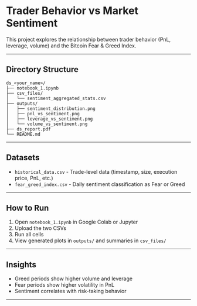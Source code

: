 # Trader Behavior vs Market Sentiment 

This project explores the relationship between trader behavior (PnL, leverage, volume) and the Bitcoin Fear & Greed Index.

---

## Directory Structure

```
ds_<your_name>/
├── notebook_1.ipynb
├── csv_files/
│   └── sentiment_aggregated_stats.csv
├── outputs/
│   ├── sentiment_distribution.png
│   ├── pnl_vs_sentiment.png
│   ├── leverage_vs_sentiment.png
│   └── volume_vs_sentiment.png
├── ds_report.pdf
└── README.md
```

---

## Datasets

- `historical_data.csv` - Trade-level data (timestamp, size, execution price, PnL, etc.)
- `fear_greed_index.csv` - Daily sentiment classification as Fear or Greed

---

## How to Run

1. Open `notebook_1.ipynb` in Google Colab or Jupyter
2. Upload the two CSVs
3. Run all cells
4. View generated plots in `outputs/` and summaries in `csv_files/`

---

## Insights

- Greed periods show higher volume and leverage
- Fear periods show higher volatility in PnL
- Sentiment correlates with risk-taking behavior

---

